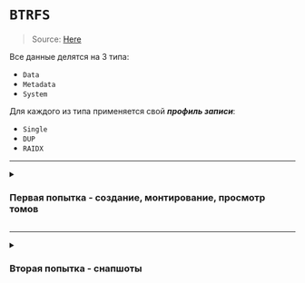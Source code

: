 # `BTRFS`

> Source: [Here](https://habr.com/ru/companies/veeam/articles/458250/)

Все данные делятся на 3 типа:
 - `Data`
 - `Metadata`
 - `System` 

Для каждого из типа применяется свой ___профиль записи___:
 - `Single`
 - `DUP`
 - `RAIDX`

---

<details><summary>

### Первая попытка - создание, монтирование, просмотр томов

</summary>

> Source: [Here](https://fedoramagazine.org/working-with-btrfs-subvolumes/)

![alt text](/images/btrfs/btrfs-test1.png)

---

 - btrfs в `fstab`:
```config
# BTRFS
UUID=1c40a313-ec78-4987-bcae-19e9bdca7dff       /btrfs  btrfs   defaults        0       0
# SUBVOLUME
UUID=1c40a313-ec78-4987-bcae-19e9bdca7dff       /etc/static  btrfs   defaults,subvolid=261        0       0
```

 - Просмотр всех томов:
> `-o` - только вложенные тома
```bash
btrfs subvolumes list .
```

<details><summary>Пояснения по выводу:</summary>

```bash
root@debian:/btrfs$ btrfs subvolume list /etc/dirforsubsub 
ID 261 gen 24 top level 5 path dll
ID 262 gen 22 top level 261 path dll/subsub
root@debian:/btrfs$ mount -o subvolid=262 /dev/sdb1 /etc/dirforsubsub/
root@debian:/btrfs$ 
```
 - `ID` - идишник каждого сабволюма, по нему можно также монтировать
 - `gen` - версия/поколение сабволюма, служебное и я в это не вдавался
 - `level` - `ID` родительского тома (сам корневой раздел (который на `/dev/sdb1`) всегда имеет ID = 5, то есть по факту тоже является сабволюмом, но нигде это не афишируется)

</details>

<details>
<summary>Нюансы, детали:</summary>
<br>

> При работе с подтомами (монтирование, удаление и тп) стоит понимать, что это не просто директории, а именно подтома. Их также можно монтировать, бэкапить и тп. Поэтому в командах, в которых идет обращение к `subvolume` мы пишем именно его название, а не просто путь к нему. Если же это вложенный subvolume - то пишем родительский, а после дочерний subvolume. Хорошо это объясняется тем, что вместо имени подтома мы можем написать просто его `id`.


</details>
</details>

---

<details><summary>

### Вторая попытка - снапшоты

</summary>

 - Снапшот - такой же подтом.
 - Можно использовать как замену хардлинкам.
 - Не просто копирует файлы, а ТОЛЬКО ИЗМЕНЕНИЯ. По итогу экономит место.
 - Бэкапятся только файлы/директории. Все вложенные тома - ___игнорируются.___
 - `compsize .` (из btrfs-compsize) - покажет, сколько занято реально/сколько заняло бы при простом копировании.

<details><summary><b>Нюанс - снапшот только для чтения</b></summary>
Сохранять снапшот на один и тот же диск не всегда целесообразно. Чтобы его забэкапить на другой диск, нужно использовать такую конструкцию:

```bash
# Сделать снапшот на диске в RO
btrfs subvolume snapshot -r org snp-ro
# Отправить снапшот на другой диск
btrfs send snp-ro | btrfs recieve /backup-drive/
```
</details><br>

---

<details><summary>

 - Создать снапшот:
</summary>

> `-r` - снапшот только для чтения.
```bash
btrfs subvolume snapshot org snp-1
```
</details>


<details><summary>

 - Отправить снапшот в файл:
</summary>

```bash
btrfs send snp-ro -f /some/path/snp-ro.btrfs
```
</details>


<details><summary>

 - Отправить только изменения между томами (актуально при отправке на другой диск/в файл):
</summary>

```bash
# Другой диск
btrfs send -p snp-1-ro snp-2-ro | btrfs recieve /backup-drive/
# Файл
btrfs send -p snp-1-ro snp-2-ro -f /some/path/snp-34-diff.btrfs
```
</details>



<details><summary>

 - Восстановить из снапшота:
</summary>

1. ___Если снапшот на другом диске___ - ПЕРЕЙТИ В НЕГО, отправить на основную ФС (будь то `/` или `/btrfs`, как в данном случае):
```bash
cd /backup-drive
btrfs send snp-ro | btrfs recieve /btrfs/
```
2. Скопировать снапшот вместо изначального тома:
```bash
btrfs subvolume snapshot snp-ro org
```
</details>

<details><summary>

 - Восстановить из снапшота (файла):
</summary>

1. Скопировать том из образа:
```bash
btrfs receive -f /backup-drive/snp-ro.btrfs
```

2. Скопировать снапшот вместо изначального тома:
```bash
btrfs subvolume snapshot snp-ro org
```
</details>

</details>